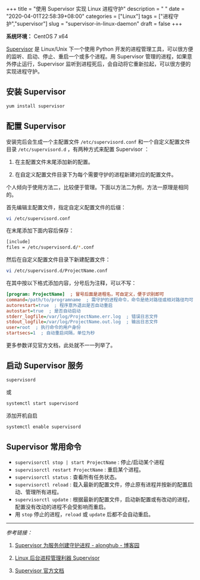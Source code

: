 +++
title = "使用 Supervisor 实现 Linux 进程守护"
description = " "
date = "2020-04-01T22:58:39+08:00"
categories = ["Linux"]
tags = ["进程守护","supervisor"]
slug = "supervisor-in-linux-daemon"
draft = false
+++

**系统环境：** CentOS 7 x64

[Supervisor](http://supervisord.org/) 是 Linux/Unix 下一个使用 Python 开发的进程管理工具，可以很方便的监听、启动、停止、重启一个或多个进程。用 Supervisor 管理的进程，如果意外停止运行，Supervisor 监听到进程死后，会自动将它重新拉起，可以很方便的实现进程守护。

## 安装 Supervisor

```bash
yum install supervisor
```


## 配置 Supervisor

安装完后会生成一个主配置文件 `/etc/supervisord.conf` 和一个自定义配置文件目录 `/etc/supervisord.d` ，有两种方式来配置 Supervisor ：

1. 在主配置文件末尾添加新的配置。

2. 在自定义配置文件目录下为每个需要守护的进程新建对应的配置文件。

个人倾向于使用方法二，比较便于管理。下面以方法二为例，方法一原理是相同的。

首先编辑主配置文件，指定自定义配置文件的后缀：

```bash
vi /etc/supervisord.conf
```

在末尾添加下面内容后保存：

```bash
[include]
files = /etc/supervisord.d/*.conf
```

然后在自定义配置文件目录下新建配置文件：

```bash
vi /etc/supervisord.d/ProjectName.conf
```

在其中按以下格式添加内容，分号后为注释，可以不写：

```ini
[program: ProjectName]  ; 冒号后面是进程名，可自定义，便于识别即可
command=/path/to/programname  ; 需守护的进程命令，命令是绝对路径或相对路径均可
autorestart=true  ; 程序意外退出是否自动重启
autostart=true  ; 是否自动启动
stderr_logfile=/var/log/ProjectName.err.log  ; 错误日志文件
stdout_logfile=/var/log/ProjectName.out.log  ; 输出日志文件
user=root  ; 执行命令的用户身份
startsecs=1  ; 自动重启间隔，单位为秒
```

更多参数详见官方文档，此处就不一一列举了。

## 启动 Supervisor 服务

```bash
supervisord
```

或

```bash
systemctl start supervisord
```

添加开机自启

```bash
systemctl enable supervisord
```

## Supervisor 常用命令

* `supervisorctl stop | start ProjectName` : 停止/启动某个进程
* `supervisorctl restart ProjectName` : 重启某个进程。
* `supervisorctl status` : 查看所有任务状态。
* `supervisorctl reload` : 载入最新的配置文件，停止原有进程并按新的配置启动、管理所有进程。
* `supervisorctl update` : 根据最新的配置文件，启动新配置或有改动的进程，配置没有改动的进程不会受影响而重启。
* 用 `stop` 停止的进程，`reload` 或 `update` 后都不会自动重启。 

---

*参考链接：*

1. [Supervisor 为服务创建守护进程 - alonghub - 博客园](https://www.cnblogs.com/along21/p/10255681.html)

2. [Linux 后台进程管理利器 Supervisor](https://kuanghy.github.io/2016/03/21/supervisor)

3. [Supervisor 官方文档](http://supervisord.org/)